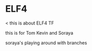 # ELF4
<
this is about ELF4 TF

this is for Tom Kevin and Soraya
>
soraya's playing around with branches
